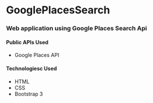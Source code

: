 # GooglePlacesSearch
### Web application using Google Places Search Api

#### Public APIs Used
* Google Places API

#### Technologiesc Used

* HTML
* CSS
* Bootstrap 3
